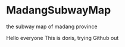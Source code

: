 MadangSubwayMap
===============

the subway map of madang province

Hello everyone
This is doris, trying Github out
